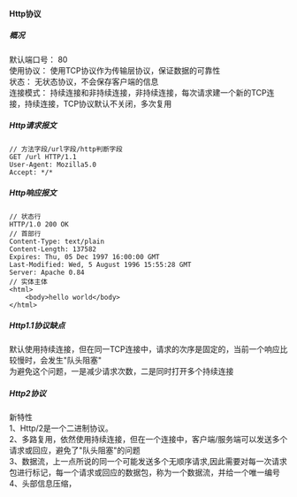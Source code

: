 #### Http协议
##### 概况
默认端口号： 80<br>
使用协议： 使用TCP协议作为传输层协议，保证数据的可靠性<br>
状态： 无状态协议，不会保存客户端的信息<br>
连接模式： 持续连接和非持续连接，非持续连接，每次请求建一个新的TCP连接，持续连接，TCP协议默认不关闭，多次复用<br>
##### Http请求报文
    // 方法字段/url字段/http判断字段
    GET /url HTTP/1.1
    User-Agent: Mozilla5.0
    Accept: */*
##### Http响应报文
    // 状态行
    HTTP/1.0 200 OK
    // 首部行
    Content-Type: text/plain
    Content-Length: 137582
    Expires: Thu, 05 Dec 1997 16:00:00 GMT
    Last-Modified: Wed, 5 August 1996 15:55:28 GMT
    Server: Apache 0.84
    // 实体主体
    <html>
        <body>hello world</body>
    </html>
##### Http1.1协议缺点
默认使用持续连接，但在同一TCP连接中，请求的次序是固定的，当前一个响应比较慢时，会发生"队头阻塞"<br>
为避免这个问题，一是减少请求次数，二是同时打开多个持续连接
##### Http2协议
新特性<br>
1、Http/2是一个二进制协议。<br>
2、多路复用，依然使用持续连接，但在一个连接中，客户端/服务端可以发送多个请求或回应，避免了"队头阻塞"的问题<br>
3、数据流，上一点所说的同一个可能发送多个无顺序请求,因此需要对每一次请求包进行标记，每一个请求或回应的数据包，称为一个数据流，并给一个唯一编号<br>
4、头部信息压缩，
